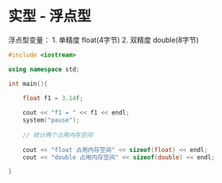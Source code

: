 # 实型 - 浮点型

&#x20;浮点型变量： 1. 单精度 float(4字节) 2. 双精度 double(8字节)

```cpp
#include <iostream>

using namespace std;

int main(){

    float f1 = 3.14f;
    
    cout << "f1 = " << f1 << endl;
    system("pause");
    
    // 统计两个占用内存空间
    
    cout << "float 占用内存空间" << sizeof(float) << endl;
    cout << "double 占用内存空间" << sizeof(double) << endl;

}
```

